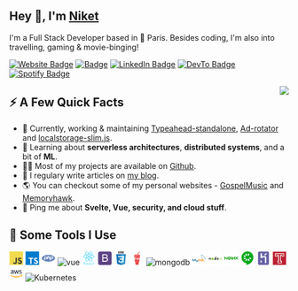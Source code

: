 <h2>Hey 👋, I'm <a href="https://niketpathak.com/">Niket</a></h2>
<p>I'm a Full Stack Developer based in 🗼 Paris. Besides coding, I'm also into travelling, gaming & movie-binging!</p>
<p><a href="https://niketpathak.com"><img src="https://img.shields.io/badge/-niketpathak.com-4E69C8?style=flat-square&amp;labelColor=4E69C8&amp;logo=Firefox&amp;link=https://stanleylim.me" alt="Website Badge"></a> <a href="https://digitalfortress.tech"><img src="https://img.shields.io/badge/-digitalfortress-14c767?style=flat-square&amp;labelColor=14c767&amp;logo=Medium&amp;link=https://digitalfortress.tech" alt="Badge"></a> <a href="https://www.linkedin.com/in/niketpathak/"><img src="https://img.shields.io/badge/-@niketpathak-0077B5?style=flat-square&amp;labelColor=0077B5&amp;logo=LinkedIn&amp;link=https://www.linkedin.com/in/niketpathak/" alt="LinkedIn Badge"></a> <a href="https://dev.to/niketpathak89"><img src="https://img.shields.io/badge/-@niketpathak89-0A0A0A?style=flat-square&amp;labelColor=0A0A0A&amp;logo=dev.to&amp;link=https://dev.to/niketpathak89" alt="DevTo Badge"></a> <a href="https://open.spotify.com/user/niketpathak89"><img src="https://img.shields.io/badge/-@niketpathak-1ED760?style=flat-square&amp;labelColor=fff&amp;logo=Spotify&amp;link=https://open.spotify.com/user/niketpathak89" alt="Spotify Badge"></a></p>
<img align="right" src="https://media1.giphy.com/media/13HgwGsXF0aiGY/giphy.gif" />
<h2>⚡️ A Few Quick Facts</h2>
<ul>
<li>🔭 Currently, working & maintaining <a href="https://www.npmjs.com/package/typeahead-standalone">Typeahead-standalone</a>, <a href="https://www.npmjs.com/package/ad-rotator">Ad-rotator</a> and <a href="https://www.npmjs.com/package/localstorage-slim">localstorage-slim.js</a>.</li>
<li>🧐 Learning about <strong>serverless architectures</strong>, <strong>distributed systems</strong>, and a bit of <strong>ML</strong>.</li>
<li>👨‍💻 Most of my projects are available on <a href="https://github.com/niketpathak">Github</a>.</li>
<li>📝 I regulary write articles on <a href="https://digitalfortress.tech">my blog</a>.</li>
<li>🌎 You can checkout some of my personal websites - <a href="https://gospelmusic.io">GospelMusic</a> and <a href="https://memoryhawk.com">Memoryhawk</a>.</li>
<li>💬 Ping me about <strong>Svelte, Vue, security, and cloud stuff</strong>.</li>
</ul>

<h2>🚀 Some Tools I Use</h2>
<p align="left">

<img src="https://raw.githubusercontent.com/devicons/devicon/master/icons/javascript/javascript-original.svg" alt="javascript" width="25" height="25" />
<img src="https://raw.githubusercontent.com/devicons/devicon/master/icons/typescript/typescript-original.svg" alt="typescript" width="25" height="25" />
<img src="https://raw.githubusercontent.com/devicons/devicon/master/icons/php/php-plain.svg" alt="bootstrap" width="25" height="25" />
<img src="https://cdn.jsdelivr.net/gh/devicons/devicon/icons/vuejs/vuejs-original-wordmark.svg" alt="vue" width="25" height="25" />
<img src="https://raw.githubusercontent.com/devicons/devicon/master/icons/react/react-original-wordmark.svg" alt="react" width="25" height="25" />
<img src="https://raw.githubusercontent.com/devicons/devicon/master/icons/bootstrap/bootstrap-plain.svg" alt="bootstrap" width="25" height="25" />
<img src="https://raw.githubusercontent.com/devicons/devicon/master/icons/css3/css3-original-wordmark.svg" alt="css3" width="25" height="25" />
<img src="https://raw.githubusercontent.com/devicons/devicon/master/icons/gulp/gulp-plain.svg" alt="gulp" width="25" height="25" />
<img src="https://cdn.jsdelivr.net/gh/devicons/devicon/icons/mongodb/mongodb-original-wordmark.svg" alt="mongodb" width="25" height="25" />
<img src="https://raw.githubusercontent.com/devicons/devicon/master/icons/mysql/mysql-original-wordmark.svg" alt="mysql" width="25" height="25" />
<img src="https://raw.githubusercontent.com/devicons/devicon/master/icons/nodejs/nodejs-original-wordmark.svg" alt="nodejs" width="25" height="25" />
<img src="https://raw.githubusercontent.com/devicons/devicon/master/icons/nginx/nginx-original.svg" alt="nginx" width="25" height="25" />
<img src="https://raw.githubusercontent.com/devicons/devicon/master/icons/cucumber/cucumber-plain.svg" alt="cucumber" width="25" height="25" />
<img src="https://raw.githubusercontent.com/devicons/devicon/master/icons/heroku/heroku-plain.svg" alt="heroku" width="25" height="25" />
<img src="https://raw.githubusercontent.com/devicons/devicon/master/icons/travis/travis-plain.svg" alt="travis" width="25" height="25" />
<img src="https://raw.githubusercontent.com/github/explore/80688e429a7d4ef2fca1e82350fe8e3517d3494d/topics/aws/aws.png" alt="aws" width="25" height="25" /
<img src="https://devicons.github.io/devicon/devicon.git/icons/docker/docker-original-wordmark.svg" alt="Docker" width="25" height="25" />
<img src="https://www.vectorlogo.zone/logos/kubernetes/kubernetes-icon.svg" alt="Kubernetes" width="25" height="25" />
  
</p>
